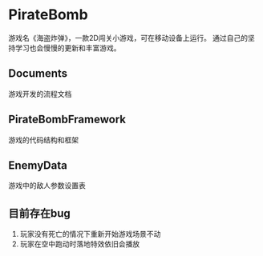 # PirateBomb
游戏名《海盗炸弹》，一款2D闯关小游戏，可在移动设备上运行。
通过自己的坚持学习也会慢慢的更新和丰富游戏。



## Documents

游戏开发的流程文档



## PirateBombFramework

游戏的代码结构和框架



##  EnemyData

游戏中的敌人参数设置表



## 目前存在bug
1. 玩家没有死亡的情况下重新开始游戏场景不动
2. 玩家在空中跑动时落地特效依旧会播放

